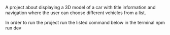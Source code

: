 A project about displaying a 3D model of a car with title information and navigation where the user can choose different vehicles from a list. 

In order to run the project run the listed command below in the terminal
npm run dev
